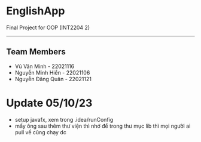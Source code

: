 # EnglishApp

Final Project for OOP (INT2204 2)
<hr>

## Team Members

- Vũ Văn Minh - 22021116
- Nguyễn Minh Hiển - 22021106
- Nguyễn Đăng Quân - 22021121

# Update 05/10/23

- setup javafx, xem trong .idea/runConfig
- mấy ông sau thêm thư viện thì nhớ để trong thư mục lib thì mọi người ai pull về cũng chạy dc